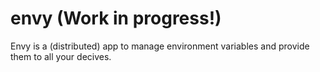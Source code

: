 # envy (Work in progress!)
Envy is a (distributed) app to manage environment variables and provide them to all your decives.
